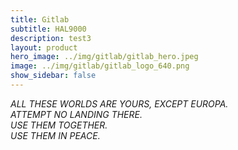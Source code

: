 ```yaml
---
title: Gitlab
subtitle: HAL9000
description: test3
layout: product
hero_image: ../img/gitlab/gitlab_hero.jpeg
image: ../img/gitlab/gitlab_logo_640.png
show_sidebar: false
---
```

_ALL THESE WORLDS ARE YOURS, EXCEPT EUROPA.  
ATTEMPT NO LANDING THERE.  
USE THEM TOGETHER.  
USE THEM IN PEACE._
